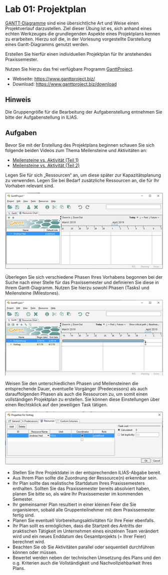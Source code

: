 # Lab 01: Projektplan

[GANTT-Diagramme](https://en.wikipedia.org/wiki/Gantt_chart) sind eine übersichtliche Art und Weise einen Projektverlauf darzustellen. Ziel dieser Übung ist es, sich anhand eines echten Werkzeuges die grundlegenden Aspekte eines Projektplans kennen zu erarbeiten. Hierzu soll die, in der Vorlesung vorgestellte Darstellung eines Gantt-Diagramms genutzt werden.

Erstellen Sie hierfür einen individuellen Projektplan für Ihr anstehendes Praxissemester.

Nutzen Sie hierzu das frei verfügbare Programm [GanttProject](https://www.ganttproject.biz/).

* Webseite: https://www.ganttproject.biz/
* Download: https://www.ganttproject.biz/download 

## Hinweis

Die Gruppengröße für die Bearbeitung der Aufgabenstellung entnehmen Sie bitte der Aufgabenstellung in ILIAS.

## Aufgaben

Bevor Sie mit der Erstellung des Projektplans beginnen schauen Sie sich folgende beiden Videos zum Thema Meilensteine und Aktivitäten an: 

* [Meilensteine vs. Aktivität (Teil 1)](https://www.youtube.com/watch?v=ZXtaQN0NZZo)
* [Meilensteine vs. Aktivität (Teil 2)](https://www.youtube.com/watch?v=BrwrA7hp9BU)

Legen Sie für sich „Ressourcen“ an, um diese später zur Kapazitätsplanung zu verwenden. Legen Sie bei Bedarf zusätzliche Ressourcen an, die für Ihr Vorhaben relevant sind.

![](img/resources_chart.png)

Überlegen Sie sich verschiedene Phasen Ihres Vorhabens begonnen bei der Suche nach einer Stelle für das Praxissemester und definieren Sie diese in Ihrem Gantt-Diagramm. Nutzen Sie hierzu sowohl Phasen (Tasks) und Meilensteine (Milestones).

![](img/gantt.png)

Weisen Sie den unterschiedlichen Phasen und Meilensteinen die entsprechende Dauer, eventuelle
Vorgänger (Predecessors) als auch darauffolgenden Phasen als auch die Ressourcen zu, um somit einen vollständigen Projektplan zu erstellen. Sie können diese Einstellungen über einen Rechtsklick auf den jeweiligen Task tätigen.

![](img/properties.png)

* Stellen Sie Ihre Projektdatei in der entsprechenden ILIAS-Abgabe bereit. 
* Aus Ihrem Plan sollte die Zuordnung der Ressource(n) erkennbar sein. 
* Ihr Plan sollte das realistische Startdatum Ihres Praxissemesters enthalten. Sollten Sie das Praxissemester bereits absolviert haben, planen Sie bitte so, als wäre Ihr Praxissemester im kommenden Semester. 
* Ihr gemeinsamer Plan resultiert in einer kleinen Feier die Sie organisieren, sobald alle Gruppenteilnehmer mit dem Praxissemester fertig sind. 
* Planen Sie eventuell Vorbereitungsaktivitäten für Ihre Feier ebenfalls. 
* Ihr Plan sollt es ermöglichen, dass die Startzeit des Antritts der praktischen Tätigkeit im Unternehmen eines einzelnen Team verändert wird und ein neues Enddatum des Gesamtprojekts (= Ihrer Feier) berechnet wird. 
* Beachten Sie ob Sie Aktivitäten parallel oder sequentiell durchführen können oder müssen. 
* Bewertet werden neben der technischen Umsetzung des Plans und den o.g. Kriterien auch die Vollständigkeit und Nachvollziehbarkeit Ihres Plans. 